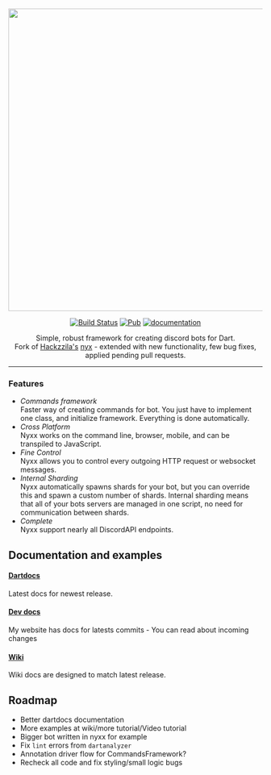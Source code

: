 <div align="center">
<br />
<p> <img width="600" src="https://l7ssha.pl/nyxx0.png" />
<br />

[![Build Status](https://travis-ci.org/l7ssha/nyxx.svg?branch=master)](https://travis-ci.org/l7ssha/nyxx)
[![Pub](https://img.shields.io/pub/v/nyxx.svg)](https://pub.dartlang.org/packages/nyxx)
[![documentation](https://img.shields.io/badge/Documentation-nyxx-yellow.svg)](https://www.dartdocs.org/documentation/nyxx/latest/)

Simple, robust framework for creating discord bots for Dart. <br />
Fork of [Hackzzila's](https://github.com/Hackzzila) [nyx](https://github.com/Hackzzila/nyx) - extended with new functionality, few bug fixes, applied pending pull requests.

<hr />

</div>

### Features

- *Commands framework* <br>
  Faster way of creating commands for bot. You just  have to implement one class, and initialize framework. Everything is done automatically. 
- *Cross Platform* <br>
  Nyxx works on the command line, browser, mobile, and can be transpiled to JavaScript.
- *Fine Control* <br>
  Nyxx allows you to control every outgoing HTTP request or websocket messages.
- *Internal Sharding* <br>
  Nyxx automatically spawns shards for your bot, but you can override this and spawn a custom number of shards. Internal sharding means that all of your bots servers are managed in one script, no need for communication between shards.
- *Complete* <br>
  Nyxx support nearly all DiscordAPI endpoints.

## Documentation and examples

#### [Dartdocs](https://www.dartdocs.org/documentation/nyxx/latest/)
Latest docs for newest release.

#### [Dev docs](https://l7ssha.pl/nyxx)
My website has docs for latests commits - You can read about incoming changes

#### [Wiki](https://github.com/l7ssha/nyxx/wiki)
Wiki docs are designed to match latest release.


## Roadmap
 - Better dartdocs documentation
 - More examples at wiki/more tutorial/Video tutorial 
 - Bigger bot written in nyxx for example
 - Fix `lint` errors from `dartanalyzer`
 - Annotation driver flow for CommandsFramework?
 - Recheck all code and fix styling/small logic bugs
